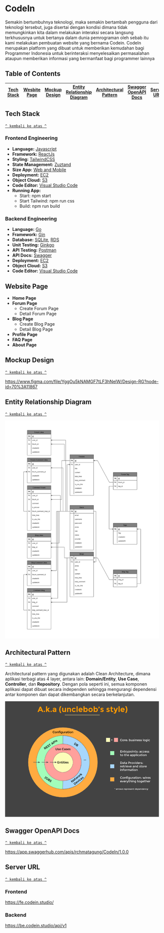 # CodeIn

Semakin bertumbuhnya teknologi, maka semakin bertambah pengguna dari teknologi tersebut, juga disertai dengan kondisi dimana tidak memungkinkan kita dalam melakukan interaksi secara langsung terkhususnya untuk bertanya dalam dunia pemrograman oleh sebab itu kami melakukan pembuatan website yang bernama Codein. CodeIn merupakan platform yang dibuat untuk memberikan kemudahan bagi Programmer Indonesia untuk berinteraksi menyelesaikan permasalahan ataupun memberikan informasi yang bermanfaat bagi programmer lainnya

## Table of Contents

| [Tech Stack](#tech-stack) | [Wesbite Page](#website-page) | [Mockup Design](#mockup-design) | [Entity Relationship Diagram](#entity-relationship-diagram) | [Architectural Pattern](#architectural-pattern) | [Swagger OpenAPI Docs](#swagger-openapi-docs) | [Server URL](#server-url) |
| :-----------------------: | :---------------------------: | :-----------------------------: | :---------------------------------------------------------: | :---------------------------------------------: | --------------------------------------------- | ------------------------- |

## Tech Stack

[`^ kembali ke atas ^`](#table-of-contents)

### Frontend Engineering

- **Language:** [Javascript](https://www.javascript.com/)
- **Framework:** [ReactJs](https://reactjs.org/)
- **Styling:** [TailwindCSS](https://tailwindcss.com/)
- **State Management:** [Zuztand](https://github.com/pmndrs/zustand)
- **Size App:** [Web and Mobile](https://github.com/rg-km/final-project-engineering-15)
- **Deployment:** [EC2](https://aws.amazon.com/ec2/)
- **Object Cloud:** [S3](https://aws.amazon.com/s3/)
- **Code Editor:** [Visual Studio Code](https://code.visualstudio.com/)
- **Running App:** 
  - Start: npm start
  - Start Tailwind: npm run css
  - Build: npm run build

### Backend Engineering

- **Language:** [Go](https://golang.org/)
- **Framework:** [Gin](https://gin-gonic.com/)
- **Database:** [SQLite](https://www.sqlite.org), [RDS](https://aws.amazon.com/rds/)
- **Unit Testing:** [Ginkgo](https://github.com/onsi/ginkgo)
- **API Testing:** [Postman](https://www.getpostman.com/)
- **API Docs:** [Swagger](https://swagger.io/)
- **Deployment:** [EC2](https://aws.amazon.com/ec2/)
- **Object Cloud:** [S3](https://aws.amazon.com/s3/)
- **Code Editor:** [Visual Studio Code](https://code.visualstudio.com/)

## Website Page

- **Home Page**
- **Forum Page**
  - Create Forum Page
  - Detail Forum Page
- **Blog Page**
  - Create Blog Page
  - Detail Blog Page
- **Profile Page**
- **FAQ Page**
- **About Page**

## Mockup Design

[`^ kembali ke atas ^`](#table-of-contents)

https://www.figma.com/file/YggOu5kNAMGF7tLF3hNeIW/Design-RG?node-id=70%3A11867

## Entity Relationship Diagram

[`^ kembali ke atas ^`](#table-of-contents)

![ERD](./assets/CodeIn-ERD.png)

## Architectural Pattern

[`^ kembali ke atas ^`](#table-of-contents)

Architectural pattern yang digunakan adalah Clean Architecture, dimana aplikasi terbagi atas 4 layer, antara lain: **Domain/Entity**, **Use Case**, **Controller**, dan **Repository**. Dengan pola seperti ini, semua komponen aplikasi dapat dibuat secara independen sehingga mengurangi dependensi antar komponen dan dapat dikembangkan secara berkelanjutan.

![Clean Architecture](./assets/CleanArch.png)

## Swagger OpenAPI Docs

[`^ kembali ke atas ^`](#table-of-contents)

https://app.swaggerhub.com/apis/rchmatagung/CodeIn/1.0.0

## Server URL

[`^ kembali ke atas ^`](#table-of-contents)
### Frontend

https://fe.codein.studio/

### Backend
https://be.codein.studio/api/v1

